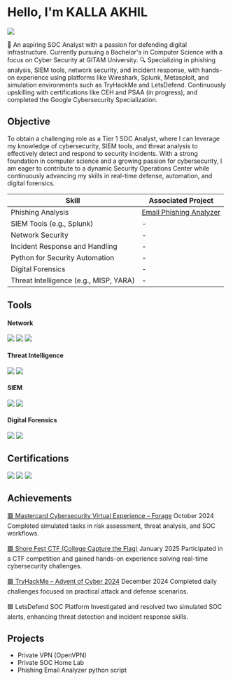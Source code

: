 # Hello, I'm KALLA AKHIL
<a href="https://www.linkedin.com/in/kalla-akhil"><img src="https://img.shields.io/badge/-LinkedIn-0072b1?&style=for-the-badge&logo=linkedin&logoColor=white" /></a>

👋 An aspiring SOC Analyst with a passion for defending digital infrastructure. Currently pursuing a Bachelor's in Computer Science with a focus on Cyber Security at GITAM University.
🔍 Specializing in phishing analysis, SIEM tools, network security, and incident response, with hands-on experience using platforms like Wireshark, Splunk, Metasploit, and simulation environments such as TryHackMe and LetsDefend. Continuously upskilling with certifications like CEH and PSAA (in progress), and completed the Google Cybersecurity Specialization.

## Objective
To obtain a challenging role as a Tier 1 SOC Analyst, where I can leverage my knowledge of cybersecurity, SIEM tools, and threat analysis to effectively detect and respond to security incidents. With a strong foundation in computer science and a growing passion for cybersecurity, I am eager to contribute to a dynamic Security Operations Center while continuously advancing my skills in real-time defense, automation, and digital forensics.

| Skill                                  | Associated Project |
| -------------------------------------- | ------------------ |
| Phishing Analysis                      | <a href="https://github.com/Akhi-hecker/Email-Phishig-Analyzer">Email Phishing Analyzer</a> |
| SIEM Tools (e.g., Splunk)              | -                  |
| Network Security                       | -                  |
| Incident Response and Handling         | -                  |
| Python for Security Automation         | -                  |
| Digital Forensics                      | -                  |
| Threat Intelligence (e.g., MISP, YARA) | -                  |


## Tools
#### Network
<div>
  <img src="https://img.shields.io/badge/-Tcpdump-005571?&style=for-the-badge&logo=gnu&logoColor=white" /> 
  <img src="https://img.shields.io/badge/-Wireshark-1679A7?&style=for-the-badge&logo=Wireshark&logoColor=white" /> 
  <img src="https://img.shields.io/badge/-Snort-EF3B2D?&style=for-the-badge&logo=Snort&logoColor=white" />
</div>

#### Threat Intelligence
<div>
  <img src="https://img.shields.io/badge/-YARA-282C34?&style=for-the-badge&logo=Yara&logoColor=white" /> 
  <img src="https://img.shields.io/badge/-MISP-5E5E5E?&style=for-the-badge&logo=MISP&logoColor=white" />
</div>

#### SIEM
<div>
  <img src="https://img.shields.io/badge/-Splunk-000000?&style=for-the-badge&logo=Splunk&logoColor=white" /> 
  <img src="https://img.shields.io/badge/-Elastic_Stack-005571?&style=for-the-badge&logo=Elastic&logoColor=white" /> 
</div>

#### Digital Forensics
<div>
  <img src="https://img.shields.io/badge/-FTK_Imager-003366?&style=for-the-badge&logoColor=white" /> 
  <img src="https://img.shields.io/badge/-Volatility-008080?&style=for-the-badge&logoColor=white" />
</div>

## Certifications
<div>
  <img src="https://img.shields.io/badge/-Google_Cybersecurity_Specialization-4285F4?&style=for-the-badge&logo=Google&logoColor=white" /> 
  <img src="https://img.shields.io/badge/-Certified_Ethical_Hacker_(CEH)_–_EC_Council_(In_Progress)-A10000?&style=for-the-badge&logo=EC%20Council&logoColor=white" /> 
  <img src="https://img.shields.io/badge/-Practical_SOC_Analyst_Associate_(PSAA)_–_TCM_Security_(In_Progress)-FF9900?&style=for-the-badge&logoColor=white" /> 
</div>

## Achievements
<a href="https://drive.google.com/file/d/1-E2wI5wcS9vquFrgh13m8KiG_FHDer6X/view?usp=sharing">🟥 Mastercard Cybersecurity Virtual Experience – Forage</a>
October 2024
Completed simulated tasks in risk assessment, threat analysis, and SOC workflows.
<br>
<br>
<a href="https://drive.google.com/file/d/1g5e_s79TihZnnNzcudjm8CEj3X0XbpvL/view?usp=sharing">🟪 Shore Fest CTF (College Capture the Flag)</a>
January 2025
Participated in a CTF competition and gained hands-on experience solving real-time cybersecurity challenges.
<br>
<br>
<a href="https://drive.google.com/file/d/1zkkaw-w-tEx_CLebi4o6szW-weGl8ezy/view?usp=sharing">🟩 TryHackMe – Advent of Cyber 2024</a>
December 2024
Completed daily challenges focused on practical attack and defense scenarios.
<br>
<br>
🟦 LetsDefend SOC Platform
Investigated and resolved two simulated SOC alerts, enhancing threat detection and incident response skills.

## Projects
- Private VPN (OpenVPN)
- Private SOC Home Lab
- Phishing Email Analyzer python script
